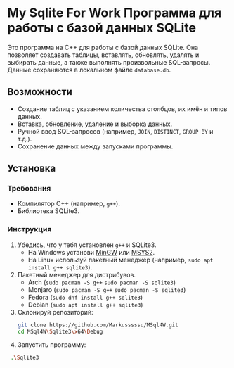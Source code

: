 # My Sqlite For Work Программа для работы с базой данных SQLite 

Это программа на C++ для работы с базой данных SQLite. Она позволяет создавать таблицы, вставлять, обновлять, удалять и выбирать данные, а также выполнять произвольные SQL-запросы. Данные сохраняются в локальном файле `database.db`.

## Возможности

- Создание таблиц с указанием количества столбцов, их имён и типов данных.
- Вставка, обновление, удаление и выборка данных.
- Ручной ввод SQL-запросов (например, `JOIN`, `DISTINCT`, `GROUP BY` и т.д.).
- Сохранение данных между запусками программы.

## Установка

### Требования

- Компилятор C++ (например, `g++`).
- Библиотека SQLite3.

### Инструкция

1. Убедись, что у тебя установлен `g++` и SQLite3.
   - На Windows установи [MinGW](http://www.mingw.org/) или [MSYS2](https://www.msys2.org/).
   - На Linux используй пакетный менеджер (например, `sudo apt install g++ sqlite3`).
2. Пакетный менеджер для дистрибувов.
   - Arch (`sudo pacman -S g++` `sudo pacman -S sqlite3`)
   - Monjaro (`sudo pacman -S g++` `sudo pacman -S sqlite3`)
   - Fedora (`sudo dnf install g++ sqlite3`)
   - Debian (`sudo apt install g++ sqlite3`)
3. Склонируй репозиторий:
   ```bash
   git clone https://github.com/Markusssssu/MSql4W.git
   cd MSql4W\Sqlite3\x64\Debug
4. Запустить программу:
  ```bash
   .\Sqlite3                                       

